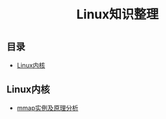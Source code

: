 <h1 align="center">Linux知识整理<h1>

## 目录
* [Linux内核](#Linux内核)

## Linux内核
* [mmap实例及原理分析](http://ju.outofmemory.cn/entry/224106)